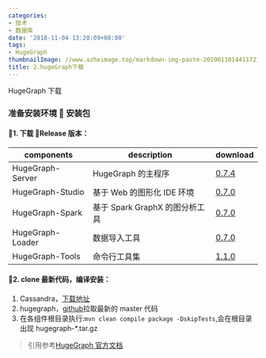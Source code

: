 ```yaml
---
categories:
- 技术
- 数据库
date: '2018-11-04 13:20:09+08:00'
tags:
- HugeGraph
thumbnailImage: //www.azheimage.top/markdown-img-paste-20190110144117219.png
title: 2.hugeGraph下载
---
```


HugeGraph 下载

<!--more-->

### 准备安装环境  安装包

#### 1. 下载 Release 版本：

| components       | description                    | download                                                                                                      |
| ---------------- | ------------------------------ | ------------------------------------------------------------------------------------------------------------- |
| HugeGraph-Server | HugeGraph 的主程序             | [0.7.4](https://github.com/hugegraph/hugegraph/releases/download/v0.7.4/hugegraph-0.7.4.tar.gz)               |
| HugeGraph-Studio | 基于 Web 的图形化 IDE 环境     | [0.7.0](https://github.com/hugegraph/hugegraph-studio/releases/download/v0.7.0/hugegraph-studio-0.7.0.tar.gz) |
| HugeGraph-Spark  | 基于 Spark GraphX 的图分析工具 | [0.7.0](https://github.com/hugegraph/hugegraph-spark/releases/download/v0.7.0/hugegraph-spark-0.7.0.tar.gz)   |
| HugeGraph-Loader | 数据导入工具                   | [0.7.0](https://github.com/hugegraph/hugegraph-loader/releases/download/v0.7.0/hugegraph-loader-0.7.0.tar.gz) |
| HugeGraph-Tools  | 命令行工具集                   | [1.1.0](https://github.com/hugegraph/hugegraph-tools/releases/download/v1.1.0/hugegraph-tools-1.1.0.tar.gz)   |

#### 2. clone 最新代码，编译安装：

1. Cassandra，[下载地址](http://archive.apache.org/dist/cassandra/3.10/)
2. hugegraph，[github](https://github.com/hugegraph/hugegraph)拉取最新的 master 代码
3. 在各组件根目录执行:`mvn clean compile package -DskipTests`,会在根目录出现 hugegraph-\*.tar.gz

> 引用参考[HugeGraph 官方文档](https://hugegraph.github.io/hugegraph-doc/download.html)
